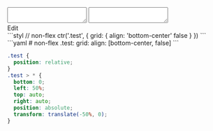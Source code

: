 <div data-size="250" class="code-cont" data-example="bottom-center-B">
    <div class="code">
        <div class="code-wrap">
            <textarea id="stylus"></textarea>
            <textarea id="css"></textarea>
            <div class="edit-code">
                <span>Edit</span>
            </div>
        </div>
    </div>
</div>

<div data-size="250" data-examples="stylus"></div>
```styl
// non-flex
ctr('.test', {
  grid: {
    align: 'bottom-center' false
  }
})
```

<div data-size="250" data-examples="yaml"></div>
```yaml
# non-flex
.test:
  grid:
    align: [bottom-center, false]
```

```css
.test {
  position: relative;
}
.test > * {
  bottom: 0;
  left: 50%;
  top: auto;
  right: auto;
  position: absolute;
  transform: translate(-50%, 0);
}
```
<div class="cf"></div>
